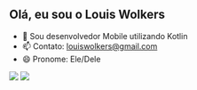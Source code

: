 ## Olá, eu sou o Louis Wolkers

- 🔭 Sou desenvolvedor Mobile utilizando Kotlin
- 📫 Contato: louiswolkers@gmail.com
- 😄 Pronome: Ele/Dele

<div> 
  <a href="https://www.linkedin.com/in/louiswolkers/" target="_blank"><img src="https://img.shields.io/badge/-LinkedIn-%230077B5?style=for-the-badge&logo=linkedin&logoColor=white" target="_blank"></a> 
  <a href="https://instagram.com/louis.wolkers" target="_blank"><img src="https://img.shields.io/badge/-Instagram-%23E4405F?style=for-the-badge&logo=instagram&logoColor=white" target="_blank"></a>  
</div>
